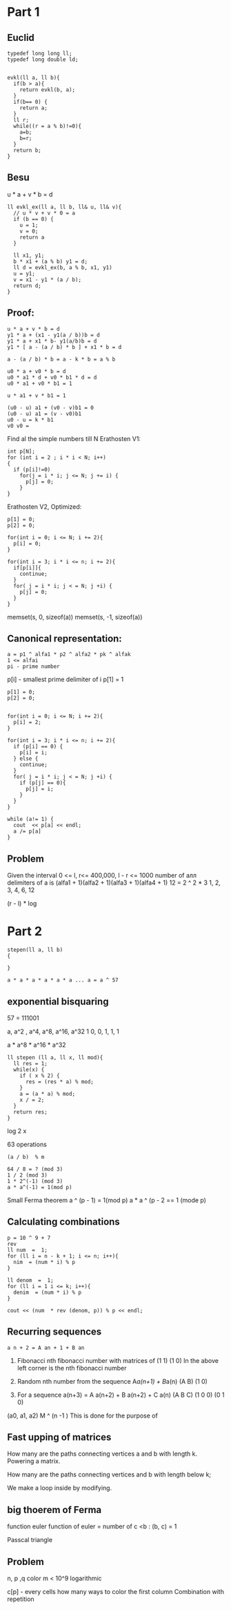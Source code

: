Part 1
====
Euclid
---
```
typedef long long ll;
typedef long double ld;


evkl(ll a, ll b){
  if(b > a){
    return evkl(b, a);
  }
  if(b== 0) {
    return a;
  }
  ll r;
  while((r = a % b)!=0){
    a=b;
    b=r;
  }
  return b;
}

```

Besu
---
u * a + v * b = d
```
ll evkl_ex(ll a, ll b, ll& u, ll& v){
  // u * v + v * 0 = a
  if (b == 0) {
    u = 1;
    v = 0;
    return a
  }

  ll x1, y1;
  b * x1 + (a % b) y1 = d;
  ll d = evkl_ex(b, a % b, x1, y1)
  u = y1;
  v = x1 - y1 * (a / b);
  return d;
}
```
Proof:
---

```
u * a + v * b = d
y1 * a + (x1 - y1(a / b))b = d
y1 * a + x1 * b- y1(a/b)b = d
y1 * [ a - (a / b) * b ] + x1 * b = d

a - (a / b) * b = a - k * b = a % b

u0 * a + v0 * b = d
u0 * a1 * d + v0 * b1 * d = d
u0 * a1 + v0 * b1 = 1

u * a1 + v * b1 = 1

(u0 - u) a1 + (v0 - v)b1 = 0
(u0 - u) a1 = (v - v0)b1
u0 - u = k * b1
v0 v0 =  
```

Find al the simple numbers till N
Erathosten V1:
```
int p[N];
for (int i = 2 ; i * i < N; i++)
{
  if (p[i]!=0)
    for(j = i * i; j <= N; j += i) {
      p[j] = 0;
    }
}
```

Erathosten V2, Optimized:
```
p[1] = 0;
p[2] = 0;

for(int i = 0; i <= N; i += 2){
  p[i] = 0;
}

for(int i = 3; i * i <= n; i += 2){
  if[p[i]]{
    continue;
  }
  for( j = i * i; j < = N; j +i) {
    p[j] = 0;
  }
}
```

memset(s, 0, sizeof(a))
memset(s, -1, sizeof(a))

Canonical representation:
---
```
a = p1 ^ alfa1 * p2 ^ alfa2 * pk ^ alfak
1 <= alfai
pi - prime number
```

p[i] - smallest prime delimiter of i
p[1] = 1

```
p[1] = 0;
p[2] = 0;


for(int i = 0; i <= N; i += 2){
  p[i] = 2;
}

for(int i = 3; i * i <= n; i += 2){
  if (p[i] == 0) {
    p[i] = i;
  } else {
    continue;
  }
  for( j = i * i; j < = N; j +i) {
    if (p[j] == 0){
      p[j] = i;
    }
  }
}

while (a!= 1) {
  cout  << p[a] << endl;
  a /= p[a]
}
```
Problem
----
Given the interval 0 <= l, r<= 400,000, l - r <= 1000
number of алл delimiters of a is (alfa1 + 1)(alfa2 + 1)(alfa3 + 1)(alfa4 + 1)
12 = 2 ^ 2 * 3
1, 2, 3, 4, 6, 12

(r - l) * log

Part 2
===
```
stepen(ll a, ll b)
{

}

a * a * a * a * a * a ... a = a ^ 57
```

exponential bisquaring
----
57 = 111001

a, a^2 , a^4, a^8, a^16, a^32
1   0,     0,   1,    1,   1   

a * a^8 * a^16 * a^32

```
ll stepen (ll a, ll x, ll mod){
  ll res = 1;
  while(x) {
    if ( x % 2) {
      res = (res * a) % mod;
    }
    a = (a * a) % mod;
    x / = 2;
  }
  return res;
}
```
log 2 x

63 operations


```
(a / b)  % m

64 / 8 = ? (mod 3)
1 / 2 (mod 3)
1 * 2^(-1) (mod 3)
a * a^(-1) = 1(mod p)
```

Small Ferma theorem
a ^ (p - 1) = 1(mod p)
a * a ^ (p - 2 == 1 (mode p)

Calculating combinations
----
```
p = 10 ^ 9 + 7
rev
ll num  =  1;
for (ll i = n - k + 1; i <= n; i++){
  nim  = (num * i) % p
}

ll denom  =  1;
for (ll i = 1 i <= k; i++){
  denim  = (num * i) % p
}

cout << (num  * rev (denom, p)) % p << endl;
```

Recurring sequences
-----
```
a n + 2 = A an + 1 + B an

```

1. Fibonacci
nth fibonacci number with matrices of
(1 1)
(1 0)
In the above left corner is the nth fibonacci number

2. Random
nth number from the sequence A*a(n+1) + B*a(n)
(A B)
(1 0)

3. For a sequence a(n+3) = A a(n+2) + B a(n+2) + C a(n)
(A B C)
(1 0 0)
(0 1 0)

(a0, a1, a2) M ^ (n -1 )
This is done for the purpose of


Fast upping of matrices
----

How many are the paths connecting vertices a and b with length k.
Powering a matrix.

How many are the paths connecting vertices and b with length below k;

We make a loop inside by modifying.

big thoerem of Ferma
----

function euler
function of euler = number of c <b : (b, c) = 1

Passcal triangle

Problem
---

n, p ,q
color
m < 10^9
logarithmic

c[p] - every cells how many ways to color the first column
Combination with repetition
